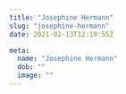 ```yaml
---
title: "Josephine Hermann"
slug: "josephine-hermann"
date: 2021-02-13T12:19:55Z

meta:
  name: "Josephine Hermann"
  dob: ""
  image: ""
---
```



